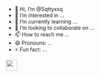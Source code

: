 - 👋 Hi, I’m @Sqttyxsq
- 👀 I’m interested in ...
- 🌱 I’m currently learning ...
- 💞️ I’m looking to collaborate on ...
- 📫 How to reach me ...
- 😄 Pronouns: ...
- ⚡ Fun fact: ...

<!---
Sqttyxsq/Sqttyxsq is a ✨ special ✨ repository because its `README.md` (this file) appears on your GitHub profile.
You can click the Preview link to take a look at your changes.
--->
<img src="https://cdn.jsdelivr.net/gh/devicons/devicon@latest/icons/cplusplus/cplusplus-original.svg" width="30px" style="padding-right:10px;" />



<br />
